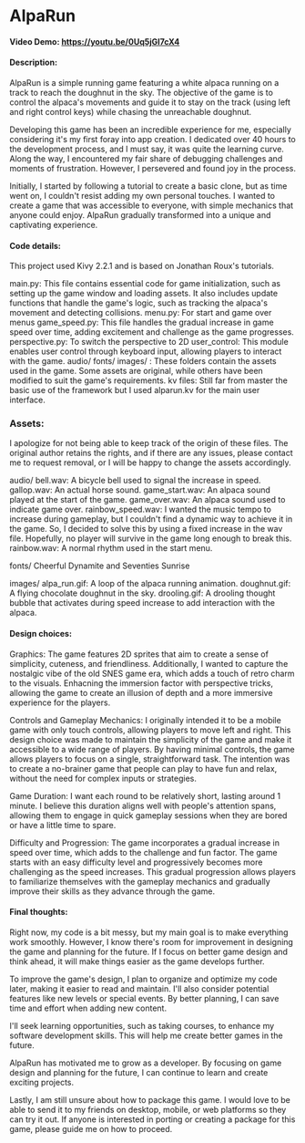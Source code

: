 # AlpaRun
#### Video Demo: https://youtu.be/0Uq5jGI7cX4

#### Description:

AlpaRun is a simple running game featuring a white alpaca running on a track to reach the doughnut in the sky.
The objective of the game is to control the alpaca's movements and guide it to stay on the track (using left and right control keys) while chasing the unreachable doughnut.

Developing this game has been an incredible experience for me, especially considering it's my first foray into app creation. I dedicated over 40 hours to the development process, and I must say, it was quite the learning curve. Along the way, I encountered my fair share of debugging challenges and moments of frustration. However, I persevered and found joy in the process.

Initially, I started by following a tutorial to create a basic clone, but as time went on, I couldn't resist adding my own personal touches. I wanted to create a game that was accessible to everyone, with simple mechanics that anyone could enjoy. AlpaRun gradually transformed into a unique and captivating experience.

#### Code details:

This project used Kivy 2.2.1 and is based on Jonathan Roux's tutorials.

main.py: This file contains essential code for game initialization, such as setting up the game window and loading assets. It also includes update functions that handle the game's logic, such as tracking the alpaca's movement and detecting collisions.
menu.py: For start and game over menus
game_speed.py: This file handles the gradual increase in game speed over time, adding excitement and challenge as the game progresses.
perspective.py: To switch the perspective to 2D
user_control: This module enables user control through keyboard input, allowing players to interact with the game.
audio/ fonts/ images/ : These folders contain the assets used in the game. Some assets are original, while others have been modified to suit the game's requirements.
kv files: Still far from master the basic use of the framework but I used alparun.kv for the main user interface.

### Assets:

I apologize for not being able to keep track of the origin of these files. The original author retains the rights, and if there are any issues, please contact me to request removal, or I will be happy to change the assets accordingly.

audio/
bell.wav: A bicycle bell used to signal the increase in speed.
gallop.wav: An actual horse sound.
game_start.wav: An alpaca sound played at the start of the game.
game_over.wav: An alpaca sound used to indicate game over.
rainbow_speed.wav: I wanted the music tempo to increase during gameplay, but I couldn't find a dynamic way to achieve it in the game. So, I decided to solve this by using a fixed increase in the wav file. Hopefully, no player will survive in the game long enough to break this.
rainbow.wav: A normal rhythm used in the start menu.

fonts/
Cheerful Dynamite and Seventies Sunrise

images/
alpa_run.gif: A loop of the alpaca running animation.
doughnut.gif: A flying chocolate doughnut in the sky.
drooling.gif: A drooling thought bubble that activates during speed increase to add interaction with the alpaca.

#### Design choices:

Graphics: The game features 2D sprites that aim to create a sense of simplicity, cuteness, and friendliness. Additionally, I wanted to capture the nostalgic vibe of the old SNES game era, which adds a touch of retro charm to the visuals. Enhacning the immersion factor with perspective tricks, allowing the game to create an illusion of depth and a more immersive experience for the players.

Controls and Gameplay Mechanics: I originally intended it to be a mobile game with only touch controls, allowing players to move left and right. This design choice was made to maintain the simplicity of the game and make it accessible to a wide range of players. By having minimal controls, the game allows players to focus on a single, straightforward task. The intention was to create a no-brainer game that people can play to have fun and relax, without the need for complex inputs or strategies.

Game Duration:  I want each round to be relatively short, lasting around 1 minute. I believe this duration aligns well with people's attention spans, allowing them to engage in quick gameplay sessions when they are bored or have a little time to spare.

Difficulty and Progression: The game incorporates a gradual increase in speed over time, which adds to the challenge and fun factor. The game starts with an easy difficulty level and progressively becomes more challenging as the speed increases. This gradual progression allows players to familiarize themselves with the gameplay mechanics and gradually improve their skills as they advance through the game.

#### Final thoughts:

Right now, my code is a bit messy, but my main goal is to make everything work smoothly. However, I know there's room for improvement in designing the game and planning for the future. If I focus on better game design and think ahead, it will make things easier as the game develops further.

To improve the game's design, I plan to organize and optimize my code later, making it easier to read and maintain. I'll also consider potential features like new levels or special events. By better planning, I can save time and effort when adding new content.

I'll seek learning opportunities, such as taking courses, to enhance my software development skills. This will help me create better games in the future.

AlpaRun has motivated me to grow as a developer. By focusing on game design and planning for the future, I can continue to learn and create exciting projects.

Lastly, I am still unsure about how to package this game. I would love to be able to send it to my friends on desktop, mobile, or web platforms so they can try it out. If anyone is interested in porting or creating a package for this game, please guide me on how to proceed.
